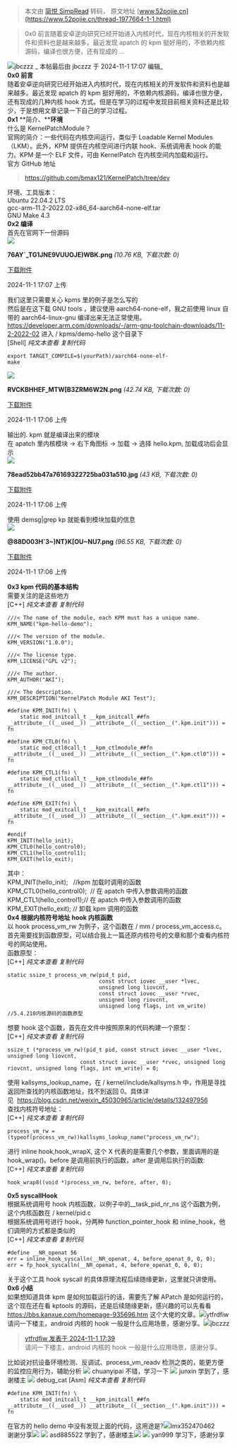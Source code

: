 > 本文由 [简悦 SimpRead](http://ksria.com/simpread/) 转码， 原文地址 [www.52pojie.cn](https://www.52pojie.cn/thread-1977664-1-1.html)

> 0x0 前言随着安卓逆向研究已经开始进入内核时代，现在内核相关的开发软件和资料也是越来越多。最近发现 apatch 的 kpm 挺好用的，不依赖内核源码，编译也很方便，还有现成的 ...

![](https://avatar.52pojie.cn/images/noavatar_middle.gif)jbczzz _ 本帖最后由 jbczzz 于 2024-11-1 17:07 编辑_  
**0x0 前言**  
随着安卓逆向研究已经开始进入内核时代，现在内核相关的开发软件和资料也是越来越多。最近发现 apatch 的 kpm 挺好用的，不依赖内核源码，编译也很方便，还有现成的几种内核 hook 方式。但是在学习的过程中发现目前相关资料还是比较少，于是想用文章记录一下自己的学习过程。  
**0x1** **简介、****环境**  
什么是 KernelPatchModule？  
官网的简介：一些代码在内核空间运行，类似于 Loadable Kernel Modules（LKM）。此外，KPM 提供在内核空间进行内联 hook、系统调用表 hook 的能力。KPM 是一个 ELF 文件，可由 KernelPatch 在内核空间内加载和运行。  
官方 GitHub 地址  

> https://github.com/bmax121/KernelPatch/tree/dev

  
环境、工具版本：  
Ubuntu 22.04.2 LTS  
gcc-arm-11.2-2022.02-x86_64-aarch64-none-elf.tar  
GNU Make 4.3  
**0x2 编译**  
首先在官网下一份源码  
![](https://attach.52pojie.cn/forum/202411/01/170709q5fhpdiyorwhdleh.png)

**76AY`_TG1JNE9VUUOJE)WBK.png** _(10.76 KB, 下载次数: 0)_

[下载附件](forum.php?mod=attachment&aid=MjczMjcxMHxmYzk0YTc5YXwxNzMwNTE3MzYwfDIxMzQzMXwxOTc3NjY0&nothumb=yes)

2024-11-1 17:07 上传

  
我们这里只需要关心 kpms 里的例子是怎么写的  
然后是在这下载 GNU tools ，建议使用 aarch64-none-elf，我之前使用 linux 自带的 aarch64-linux-gnu 编译出来无法正常使用。  
https://developer.arm.com/downloads/-/arm-gnu-toolchain-downloads/11-2-2022-02 进入 / kpms/demo-hello 这个目录下  
[Shell] _纯文本查看_ _复制代码_

```
export TARGET_COMPILE=$(yourPath)/aarch64-none-elf-
make
```

![](https://attach.52pojie.cn/forum/202411/01/170644t3nu5c52c26355t5.png)

**RVCKBHHEF_MTW[B3ZRM6W2N.png** _(42.74 KB, 下载次数: 0)_

[下载附件](forum.php?mod=attachment&aid=MjczMjcwN3w2NTlhOTUzYXwxNzMwNTE3MzYwfDIxMzQzMXwxOTc3NjY0&nothumb=yes)

2024-11-1 17:06 上传

  
输出的. kpm 就是编译出来的模块  
在 apatch 里内核模块 -> 右下角图标 -> 加载 -> 选择 hello.kpm, 加载成功后会显示  
![](https://attach.52pojie.cn/forum/202411/01/170647gybby4cgbb6y85pb.jpg)

**78ead52bb47a76169322725ba031a510.jpg** _(43 KB, 下载次数: 0)_

[下载附件](forum.php?mod=attachment&aid=MjczMjcwOXxiMjg1OTQ1MHwxNzMwNTE3MzYwfDIxMzQzMXwxOTc3NjY0&nothumb=yes)

2024-11-1 17:06 上传

  
使用 demsg|grep kp 就能看到模块加载的信息  
![](https://attach.52pojie.cn/forum/202411/01/170646uzyj7dlleimsdjd0.png)

**@88D003H`3~)NT}K[OU~NU7.png** _(96.55 KB, 下载次数: 0)_

[下载附件](forum.php?mod=attachment&aid=MjczMjcwOHxjNmVkZjJlNnwxNzMwNTE3MzYwfDIxMzQzMXwxOTc3NjY0&nothumb=yes)

2024-11-1 17:06 上传

  
**0x3 kpm 代码的基本结构**  
需要关注的是这些地方  
[C++] _纯文本查看_ _复制代码_

```
///< The name of the module, each KPM must has a unique name.
KPM_NAME("kpm-hello-demo");
 
///< The version of the module.
KPM_VERSION("1.0.0");
 
///< The license type.
KPM_LICENSE("GPL v2");
 
///< The author.
KPM_AUTHOR("AKI");
 
///< The description.
KPM_DESCRIPTION("KernelPatch Module AKI Test");
 
#define KPM_INIT(fn) \
    static mod_initcall_t __kpm_initcall_##fn __attribute__((__used__)) __attribute__((__section__(".kpm.init"))) = fn
 
#define KPM_CTL0(fn) \
    static mod_ctl0call_t __kpm_ctlmodule_##fn __attribute__((__used__)) __attribute__((__section__(".kpm.ctl0"))) = fn
 
#define KPM_CTL1(fn) \
    static mod_ctl1call_t __kpm_ctlmodule_##fn __attribute__((__used__)) __attribute__((__section__(".kpm.ctl1"))) = fn
 
#define KPM_EXIT(fn) \
    static mod_exitcall_t __kpm_exitcall_##fn __attribute__((__used__)) __attribute__((__section__(".kpm.exit"))) = fn
 
#endif
KPM_INIT(hello_init);  
KPM_CTL0(hello_control0);
KPM_CTL1(hello_control1);
KPM_EXIT(hello_exit);
```

其中：  
KPM_INIT(hello_init);   //kpm 加载时调用的函数 KPM_CTL0(hello_control0);  // 在 apatch 中传入参数调用的函数  
KPM_CTL1(hello_control1);// 在 apatch 中传入参数调用的函数  
KPM_EXIT(hello_exit); // 卸载 kpm 调用的函数  
**0x4 根据内核符号地址 hook 内核函数**  
以 hook process_vm_rw 为例子，这个函数在 / mm / process_vm_access.c。  
首先需要找到函数原型，可以结合我上一篇还原内核符号的文章和那个查看内核符号的网站使用。  
函数原型：  
[C++] _纯文本查看_ _复制代码_

```
static ssize_t process_vm_rw(pid_t pid,
                             const struct iovec __user *lvec,
                             unsigned long liovcnt,
                             const struct iovec __user *rvec,
                             unsigned long riovcnt,
                             unsigned long flags, int vm_write) //5.4.210内核源码的函数原型
```

想要 hook 这个函数，首先在文件中按照原来的代码构建一个原型：  
[C++] _纯文本查看_ _复制代码_

```
ssize_t (*process_vm_rw)(pid_t pid, const struct iovec __user *lvec, unsigned long liovcnt,
                       const struct iovec __user *rvec, unsigned long riovcnt, unsigned long flags, int vm_write) = 0;
```

使用 kallsyms_lookup_name，在 / kernel/include/kallsyms.h 中，作用是寻找返回所查找的内核函数地址，找不到返回 0。具体详见  https://blog.csdn.net/weixin_45030965/article/details/132497956  
查找内核符号地址：  
[C++] _纯文本查看_ _复制代码_

```
process_vm_rw = (typeof(process_vm_rw))kallsyms_lookup_name("process_vm_rw");
```

进行 inline hook,hook_wrapX, 这个 X 代表的是需要几个参数，里面调用的是 hook_wrap()。before 是调用前执行的函数，after 是调用后执行的函数:  
[C++] _纯文本查看_ _复制代码_

```
hook_wrap8((void *)process_vm_rw, before, after, 0);
```

**0x5 syscallHook**  
根据系统调用号 hook 内核函数，以例子中的__task_pid_nr_ns 这个函数为例，这个内核函数在 / kernel/pid.c  
根据系统调用号进行 hook，分两种 function_pointer_hook 和 inline_hook，他们调用的方式都是类似的  
[C++] _纯文本查看_ _复制代码_

```
#define __NR_openat 56
err = inline_hook_syscalln(__NR_openat, 4, before_openat_0, 0, 0);
err = fp_hook_syscalln(__NR_openat, 4, before_openat_0, 0, 0);
```

关于这个工具 hook syscall 的具体原理流程后续随缘更新，这里就只讲使用。  
**0x6 小结**  
如果想知道具体 kpm 是如何加载运行的话，需要先了解 APatch 是如何运行的，这个现在还在看 kptools 的源码，还是后续随缘更新，感兴趣的可以先看看 https://bbs.kanxue.com/homepage-935696.htm 这个大佬的文章。![](https://avatar.52pojie.cn/data/avatar/000/80/17/56_avatar_middle.jpg)ytfrdfiw 请问一下楼主，android 内核的 hook 一般是什么应用场景，感谢分享。![](https://avatar.52pojie.cn/images/noavatar_middle.gif)jbczzz

> [ytfrdfiw 发表于 2024-11-1 17:39](https://www.52pojie.cn/forum.php?mod=redirect&goto=findpost&pid=51614687&ptid=1977664)  
> 请问一下楼主，android 内核的 hook 一般是什么应用场景，感谢分享。

比如说对抗设备环境检测、反调试、process_vm_readv 检测之类的，能更方便的监控应用行为，辅助分析 ![](https://avatar.52pojie.cn/images/noavatar_middle.gif) chuanyipai 不错，学习一下 ![](https://avatar.52pojie.cn/images/noavatar_middle.gif) junxin 学到了，感谢楼主 ![](https://avatar.52pojie.cn/data/avatar/000/73/84/40_avatar_middle.jpg) debug_cat [Asm] _纯文本查看_ _复制代码_

```
#define KPM_INIT(fn) \
    static mod_initcall_t __kpm_initcall_##fn __attribute__((__used__)) __attribute__((__section__(".kpm.init"))) = fn
```

在官方的 hello demo 中没有发现上面的代码，这用途是?![](https://avatar.52pojie.cn/images/noavatar_middle.gif)lmx352470462  
谢谢分享![](https://static.52pojie.cn/static/image/smiley/default/48.gif) ![](https://avatar.52pojie.cn/images/noavatar_middle.gif) asd885522 学到了，感谢楼主![](https://static.52pojie.cn/static/image/smiley/default/47.gif) ![](https://avatar.52pojie.cn/images/noavatar_middle.gif) yan999 学习下，感谢分享